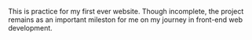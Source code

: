This is practice for my first ever website. Though incomplete, the project remains as an important mileston for me on my journey in front-end web development.
